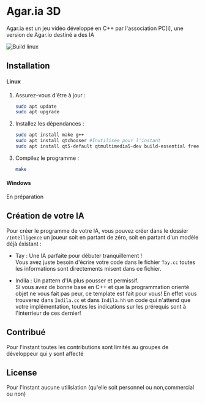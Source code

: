 # Agar.ia 3D

Agar.ia est un jeu vidéo développé en C++ par l'association PC[i], une version de Agar.io destiné a des IA

![Build linux](https://github.com/pci-ua/Agar.ia3D/actions/workflows/c-cpp.yml/badge.svg)

## Installation

#### Linux
1. Assurez-vous d'être à jour :

    ```bash
    sudo apt update
    sudo apt upgrade
    ```

2. Installez les dépendances :

    ```bash
    sudo apt install make g++
    sudo apt install qtchooser #Inutilisée pour l'instant
    sudo apt install qt5-default qtmultimedia5-dev build-essential freeglut3-dev #Inutilisée pour l'instant
    ```

3. Compilez le programme :
     ```bash
    make
    ```

#### Windows

 En préparation


## Création de votre IA

Pour créer le programme de votre IA, vous pouvez créer dans le dossier `/Intelligence` un joueur
soit en partant de zéro, soit en partant d'un modèle déjà éxistant :

  - Tay : Une IA parfaite pour débuter tranquillement ! <br/>
     Vous avez juste besoin d'écrire votre code dans le fichier `Tay.cc`
     toutes les informations sont directements misent dans ce fichier.

  - Indila : Un pattern d'IA plus pousser et permissif. <br/>
    Si vous avez de bonne base en C++ et que la programmation orienté objet ne vous fait pas peur,
    ce template est fait pour vous! En effet vous trouverez dans `Indila.cc` et dans `Indila.hh`
    un code qui n'attend que votre implémentation, toutes les indications sur les prérequis sont à l'interrieur de ces dernier!


## Contribué
Pour l'instant toutes les contributions sont limités au groupes de développeur qui y sont affecté

## License
Pour l'instant aucune utilisiation (qu'elle soit personnel ou non,commercial ou non)
